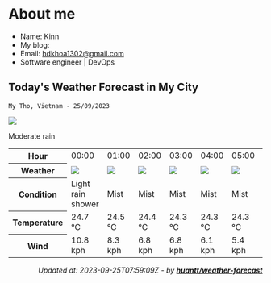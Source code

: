 # About me

- Name: Kinn
- My blog: 
- Email: [hdkhoa1302@gmail.com](mailto:hdkhoa1302@gmail.com)
- Software engineer | DevOps

## Today's Weather Forecast in My City



`My Tho, Vietnam - 25/09/2023`

<img src="https://cdn.weatherapi.com/weather/64x64/day/302.png"/>

Moderate rain


<table>
    <tr>
        <th>Hour</th>
        <td>00:00</td><td>01:00</td><td>02:00</td><td>03:00</td><td>04:00</td><td>05:00</td><td>06:00</td><td>07:00</td><td>08:00</td><td>09:00</td><td>10:00</td><td>11:00</td><td>12:00</td><td>13:00</td><td>14:00</td><td>15:00</td><td>16:00</td><td>17:00</td><td>18:00</td><td>19:00</td><td>20:00</td><td>21:00</td><td>22:00</td><td>23:00</td>
    </tr>
    <tr>
        <th>Weather</th>
        <td><img src="https://cdn.weatherapi.com/weather/64x64/night/353.png"></img></td><td><img src="https://cdn.weatherapi.com/weather/64x64/night/143.png"></img></td><td><img src="https://cdn.weatherapi.com/weather/64x64/night/143.png"></img></td><td><img src="https://cdn.weatherapi.com/weather/64x64/night/143.png"></img></td><td><img src="https://cdn.weatherapi.com/weather/64x64/night/143.png"></img></td><td><img src="https://cdn.weatherapi.com/weather/64x64/night/143.png"></img></td><td><img src="https://cdn.weatherapi.com/weather/64x64/day/143.png"></img></td><td><img src="https://cdn.weatherapi.com/weather/64x64/day/143.png"></img></td><td><img src="https://cdn.weatherapi.com/weather/64x64/day/176.png"></img></td><td><img src="https://cdn.weatherapi.com/weather/64x64/day/353.png"></img></td><td><img src="https://cdn.weatherapi.com/weather/64x64/day/353.png"></img></td><td><img src="https://cdn.weatherapi.com/weather/64x64/day/353.png"></img></td><td><img src="https://cdn.weatherapi.com/weather/64x64/day/353.png"></img></td><td><img src="https://cdn.weatherapi.com/weather/64x64/day/176.png"></img></td><td><img src="https://cdn.weatherapi.com/weather/64x64/day/353.png"></img></td><td><img src="https://cdn.weatherapi.com/weather/64x64/day/263.png"></img></td><td><img src="https://cdn.weatherapi.com/weather/64x64/day/353.png"></img></td><td><img src="https://cdn.weatherapi.com/weather/64x64/day/263.png"></img></td><td><img src="https://cdn.weatherapi.com/weather/64x64/night/176.png"></img></td><td><img src="https://cdn.weatherapi.com/weather/64x64/night/263.png"></img></td><td><img src="https://cdn.weatherapi.com/weather/64x64/night/353.png"></img></td><td><img src="https://cdn.weatherapi.com/weather/64x64/night/299.png"></img></td><td><img src="https://cdn.weatherapi.com/weather/64x64/night/353.png"></img></td><td><img src="https://cdn.weatherapi.com/weather/64x64/night/263.png"></img></td>
    </tr>
    <tr>
        <th>Condition</th>
        <td width="200px">Light rain shower</td><td width="200px">Mist</td><td width="200px">Mist</td><td width="200px">Mist</td><td width="200px">Mist</td><td width="200px">Mist</td><td width="200px">Mist</td><td width="200px">Mist</td><td width="200px">Patchy rain possible</td><td width="200px">Light rain shower</td><td width="200px">Light rain shower</td><td width="200px">Light rain shower</td><td width="200px">Light rain shower</td><td width="200px">Patchy rain possible</td><td width="200px">Light rain shower</td><td width="200px">Patchy light drizzle</td><td width="200px">Light rain shower</td><td width="200px">Patchy light drizzle</td><td width="200px">Patchy rain possible</td><td width="200px">Patchy light drizzle</td><td width="200px">Light rain shower</td><td width="200px">Moderate rain at times</td><td width="200px">Light rain shower</td><td width="200px">Patchy light drizzle</td>
    </tr>
    <tr>
        <th>Temperature</th>
        <td>24.7 °C</td><td>24.5 °C</td><td>24.4 °C</td><td>24.3 °C</td><td>24.3 °C</td><td>24.3 °C</td><td>24.4 °C</td><td>24.8 °C</td><td>25.7 °C</td><td>27 °C</td><td>28.6 °C</td><td>29.2 °C</td><td>29.1 °C</td><td>28.5 °C</td><td>27.7 °C</td><td>26.9 °C</td><td>26 °C</td><td>25.2 °C</td><td>24.9 °C</td><td>24.8 °C</td><td>24.7 °C</td><td>24.5 °C</td><td>24.5 °C</td><td>24.3 °C</td>
    </tr>
    <tr>
        <th>Wind</th>
        <td>10.8 kph</td><td>8.3 kph</td><td>6.8 kph</td><td>6.8 kph</td><td>6.1 kph</td><td>5.4 kph</td><td>5.8 kph</td><td>6.1 kph</td><td>7.9 kph</td><td>9 kph</td><td>10.1 kph</td><td>11.5 kph</td><td>12.6 kph</td><td>14 kph</td><td>15.1 kph</td><td>15.5 kph</td><td>15.5 kph</td><td>15.1 kph</td><td>14.8 kph</td><td>13 kph</td><td>12.6 kph</td><td>11.9 kph</td><td>11.2 kph</td><td>7.2 kph</td>
    </tr>
</table>


<div align="right">

*Updated at: 2023-09-25T07:59:09Z - by **[huantt/weather-forecast](https://github.com/huantt/weather-forecast)***

</div>
